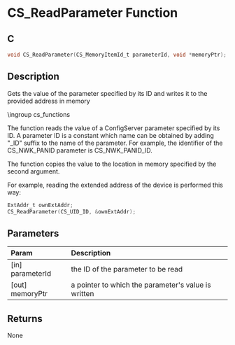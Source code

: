 # CS_ReadParameter Function

## C

```c
void CS_ReadParameter(CS_MemoryItemId_t parameterId, void *memoryPtr);
```

## Description

 Gets the value of the parameter specified by its ID and writes it to the provided address in memory

\ingroup cs_functions

The function reads the value of a ConfigServer parameter specified by its ID. A parameter ID is a constant
which name can be obtained by adding "_ID" suffix to the name of the parameter. For example, the identifier
of the CS_NWK_PANID parameter is CS_NWK_PANID_ID.

The function copies the value to the location in memory specified by the second argument.

For example, reading the extended address of the device is performed this way:

```c
ExtAddr_t ownExtAddr;
CS_ReadParameter(CS_UID_ID, &ownExtAddr);
```

## Parameters

| Param | Description |
|:----- |:----------- |
| [in] parameterId | the ID of the parameter to be read |
| [out] memoryPtr | a pointer to which the parameter's value is written 

## Returns

 None 

